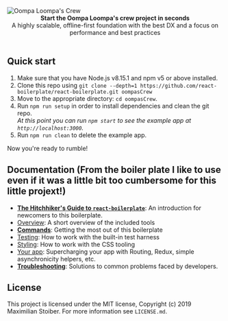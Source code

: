 <img src="https://s3.eu-central-1.amazonaws.com/napptilus/level-test/imgs/logo-umpa-loompa.png" alt="Oompa Loompa's Crew" align="center" />

<br />

<div align="center"><strong>Start the Oompa Loompa's crew project in seconds</strong></div>
<div align="center">A highly scalable, offline-first foundation with the best DX and a focus on performance and best practices</div>

<br />

## Quick start

1.  Make sure that you have Node.js v8.15.1 and npm v5 or above installed.
2.  Clone this repo using `git clone --depth=1 https://github.com/react-boilerplate/react-boilerplate.git oompasCrew`
3.  Move to the appropriate directory: `cd oompasCrew`.<br />
4.  Run `npm run setup` in order to install dependencies and clean the git repo.<br />
    _At this point you can run `npm start` to see the example app at `http://localhost:3000`._
5.  Run `npm run clean` to delete the example app.

Now you're ready to rumble!

## Documentation (From the boiler plate I like to use even if it was a little bit too cumbersome for this little projext!)

- [**The Hitchhiker's Guide to `react-boilerplate`**](docs/general/introduction.md): An introduction for newcomers to this boilerplate.
- [Overview](docs/general): A short overview of the included tools
- [**Commands**](docs/general/commands.md): Getting the most out of this boilerplate
- [Testing](docs/testing): How to work with the built-in test harness
- [Styling](docs/css): How to work with the CSS tooling
- [Your app](docs/js): Supercharging your app with Routing, Redux, simple
  asynchronicity helpers, etc.
- [**Troubleshooting**](docs/general/gotchas.md): Solutions to common problems faced by developers.

## License

This project is licensed under the MIT license, Copyright (c) 2019 Maximilian
Stoiber. For more information see `LICENSE.md`.
